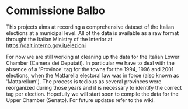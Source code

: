 # Commissione Balbo
This projects aims at recording a comprehensive dataset of the Italian elections at a municipal level. All of the data is available as a raw format throught the Italian Ministry of the Interior at https://dait.interno.gov.it/elezioni

For now we are still working at cleaning up the data for the Italian Lower Chamber (Camera dei Deputati). In particular we have to deal with the absence of a 'Province' tag for the towns for the 1994, 1996 and 2001 elections, when the Mattarella electoral law was in force (also known as 'Mattarellum'). The process is tedious as several provinces were reorganized during those years and it is necessary to identify the correct tag per election. Hopefully we will start soon to compile the data for the Upper Chamber (Senato). For future updates refer to the wiki.
